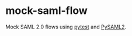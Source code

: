 # mock-saml-flow

Mock SAML 2.0 flows using [pytest](https://pytest.org/) and
[PySAML2](https://github.com/IdentityPython/pysaml2/).
